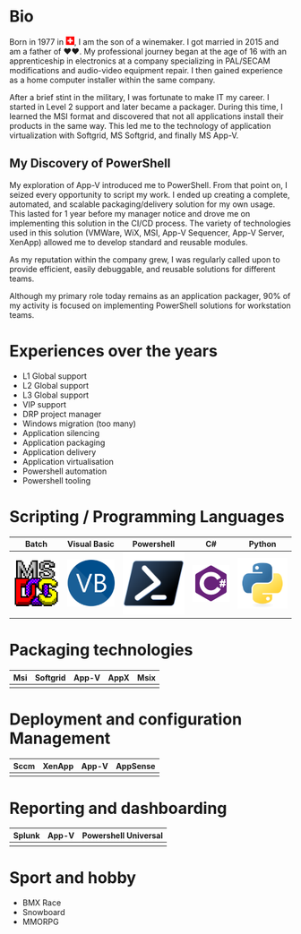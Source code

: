 # Bio

Born in 1977 in <img src="https://github.com/lipis/flag-icons/blob/main/flags/1x1/ch.svg" alt="SwissFlag" width="15"/>, I am the son of a winemaker. I got married in 2015 and am a father of ❤️❤️. My professional journey began at the age of 16 with an apprenticeship in electronics at a company specializing in PAL/SECAM modifications and audio-video equipment repair. I then gained experience as a home computer installer within the same company.

After a brief stint in the military, I was fortunate to make IT my career. I started in Level 2 support and later became a packager. During this time, I learned the MSI format and discovered that not all applications install their products in the same way. This led me to the technology of application virtualization with Softgrid, MS Softgrid, and finally MS App-V.

## My Discovery of PowerShell

My exploration of App-V introduced me to PowerShell. From that point on, I seized every opportunity to script my work. I ended up creating a complete, automated, and scalable packaging/delivery solution for my own usage.
This lasted for 1 year before my manager notice and drove me on implementing this solution in the CI/CD process.
The variety of technologies used in this solution (VMWare, WiX, MSI, App-V Sequencer, App-V Server, XenApp) allowed me to develop standard and reusable modules.

As my reputation within the company grew, I was regularly called upon to provide efficient, easily debuggable, and reusable solutions for different teams.

Although my primary role today remains as an application packager, 90% of my activity is focused on implementing PowerShell solutions for workstation teams.

# Experiences over the years

* L1 Global support
* L2 Global support
* L3 Global support
* VIP support
* DRP project manager
* Windows migration (too many)
* Application silencing
* Application packaging
* Application delivery
* Application virtualisation
* Powershell automation
* Powershell tooling

# Scripting / Programming Languages

| Batch | Visual Basic | Powershell | C# | Python |
|------ |------------- |----------- |--- |------- |
| ![](https://github.com/devicons/devicon/blob/master/icons/msdos/msdos-original.svg) |![](https://github.com/devicons/devicon/blob/master/icons/visualbasic/visualbasic-original.svg) | ![](https://github.com/devicons/devicon/blob/master/icons/powershell/powershell-original.svg) | ![](https://github.com/devicons/devicon/blob/master/icons/csharp/csharp-plain.svg) | ![](https://github.com/devicons/devicon/blob/master/icons/python/python-original.svg) |

# Packaging technologies

| Msi | Softgrid | App-V | AppX | Msix |
|---- |--------- |------ |----- |----- |
|     |          |       |      |      |

# Deployment and configuration Management

| Sccm | XenApp | App-V | AppSense |
|----- |------- |------ |--------- |
|      |        |       |          |

# Reporting and dashboarding

| Splunk | App-V | Powershell Universal |
|------- |------ |--------------------- |
|        |       |                      |

# Sport and hobby

* BMX Race
* Snowboard
* MMORPG



